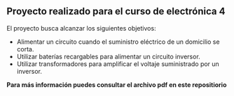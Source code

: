 ## Proyecto realizado para el curso de electrónica 4

El proyecto busca alcanzar los siguientes objetivos:

- Alimentar un circuito cuando el suministro eléctrico de un domicilio se corta.
- Utilizar baterías recargables para alimentar un circuito inversor.
- Utilizar transformadores para amplificar el voltaje suministrado por un inversor.

__Para más información puedes consultar el archivo pdf en este repositiorio__
